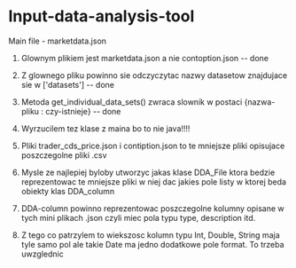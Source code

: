# Input-data-analysis-tool
Main file - marketdata.json
1. Glownym plikiem jest marketdata.json a nie contoption.json   -- done
2. Z glownego pliku powinno sie odczyczytac nazwy datasetow znajdujace sie w ['datasets'] -- done
3. Metoda get_individual_data_sets() zwraca slownik w postaci {nazwa-pliku : czy-istnieje} -- done
4. Wyrzucilem tez klase z maina bo to nie java!!!!

5. Pliki trader_cds_price.json i contiption.json to te mniejsze pliki opisujace poszczegolne pliki .csv
6. Mysle ze najlepiej byloby utworzyc jakas klase DDA_File ktora bedzie reprezentowac te mniejsze pliki
   w niej dac jakies pole listy w ktorej beda obiekty klas DDA_column
7. DDA-column powinno reprezentowac poszczegolne kolumny opisane w tych mini plikach .json czyli miec pola typu
    type, description itd.
8. Z tego co patrzylem to wiekszosc kolumn typu Int, Double, String maja tyle samo pol ale takie Date ma jedno dodatkowe 
    pole format. To trzeba uwzglednic
